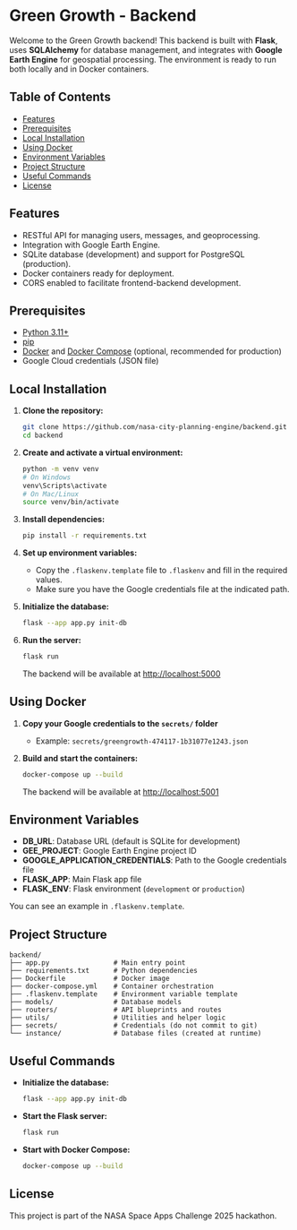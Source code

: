 
# Green Growth - Backend

Welcome to the Green Growth backend!
This backend is built with **Flask**, uses **SQLAlchemy** for database management, and integrates with **Google Earth Engine** for geospatial processing. The environment is ready to run both locally and in Docker containers.

## Table of Contents
- [Features](#features)
- [Prerequisites](#prerequisites)
- [Local Installation](#local-installation)
- [Using Docker](#using-docker)
- [Environment Variables](#environment-variables)
- [Project Structure](#project-structure)
- [Useful Commands](#useful-commands)
- [License](#license)

## Features
- RESTful API for managing users, messages, and geoprocessing.
- Integration with Google Earth Engine.
- SQLite database (development) and support for PostgreSQL (production).
- Docker containers ready for deployment.
- CORS enabled to facilitate frontend-backend development.

## Prerequisites
- [Python 3.11+](https://www.python.org/downloads/)
- [pip](https://pip.pypa.io/en/stable/)
- [Docker](https://www.docker.com/) and [Docker Compose](https://docs.docker.com/compose/) (optional, recommended for production)
- Google Cloud credentials (JSON file)

## Local Installation

1. **Clone the repository:**
   ```bash
   git clone https://github.com/nasa-city-planning-engine/backend.git
   cd backend
   ```

2. **Create and activate a virtual environment:**
   ```bash
   python -m venv venv
   # On Windows
   venv\Scripts\activate
   # On Mac/Linux
   source venv/bin/activate
   ```

3. **Install dependencies:**
   ```bash
   pip install -r requirements.txt
   ```

4. **Set up environment variables:**
   - Copy the `.flaskenv.template` file to `.flaskenv` and fill in the required values.
   - Make sure you have the Google credentials file at the indicated path.

5. **Initialize the database:**
   ```bash
   flask --app app.py init-db
   ```

6. **Run the server:**
   ```bash
   flask run
   ```
   The backend will be available at [http://localhost:5000](http://localhost:5000)

## Using Docker

1. **Copy your Google credentials to the `secrets/` folder**
   - Example: `secrets/greengrowth-474117-1b31077e1243.json`

2. **Build and start the containers:**
   ```bash
   docker-compose up --build
   ```
   The backend will be available at [http://localhost:5001](http://localhost:5001)

## Environment Variables

- **DB_URL**: Database URL (default is SQLite for development)
- **GEE_PROJECT**: Google Earth Engine project ID
- **GOOGLE_APPLICATION_CREDENTIALS**: Path to the Google credentials file
- **FLASK_APP**: Main Flask app file
- **FLASK_ENV**: Flask environment (`development` or `production`)

You can see an example in `.flaskenv.template`.

## Project Structure

```
backend/
├── app.py                # Main entry point
├── requirements.txt      # Python dependencies
├── Dockerfile            # Docker image
├── docker-compose.yml    # Container orchestration
├── .flaskenv.template    # Environment variable template
├── models/               # Database models
├── routers/              # API blueprints and routes
├── utils/                # Utilities and helper logic
├── secrets/              # Credentials (do not commit to git)
└── instance/             # Database files (created at runtime)
```

## Useful Commands

- **Initialize the database:**
  ```bash
  flask --app app.py init-db
  ```
- **Start the Flask server:**
  ```bash
  flask run
  ```
- **Start with Docker Compose:**
  ```bash
  docker-compose up --build
  ```

## License

This project is part of the NASA Space Apps Challenge 2025 hackathon.
